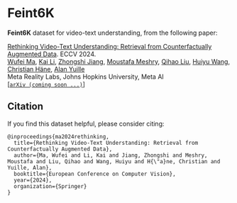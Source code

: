 # Feint6K

**Feint6K** dataset for video-text understanding, from the following paper:

[Rethinking Video-Text Understanding: Retrieval from Counterfactually Augmented Data](#). ECCV 2024.\
[Wufei Ma](https://wufeim.github.io), [Kai Li](https://sites.google.com/view/kaisqu/), [Zhongshi Jiang](https://scholar.google.com/citations?user=h8bGMF4AAAAJ&hl=en), [Moustafa Meshry](http://www.cs.umd.edu/~mmeshry/), [Qihao Liu](https://qihao067.github.io), [Huiyu Wang](https://csrhddlam.github.io), [Christian Häne](https://scholar.google.com/citations?user=AliuYd0AAAAJ&hl=en), [Alan Yuille](https://www.cs.jhu.edu/~ayuille/)\
Meta Reality Labs, Johns Hopkins University, Meta AI\
[[`arXiv (coming soon ...)`]](#)

## Citation

If you find this dataset helpful, please consider citing:

```
@inproceedings{ma2024rethinking,
  title={Rethinking Video-Text Understanding: Retrieval from Counterfactually Augmented Data},
  author={Ma, Wufei and Li, Kai and Jiang, Zhongshi and Meshry, Moustafa and Liu, Qihao and Wang, Huiyu and H{\"a}ne, Christian and Yuille, Alan},
  booktitle={European Conference on Computer Vision},
  year={2024},
  organization={Springer}
}
```
